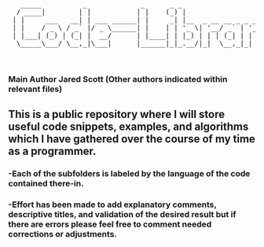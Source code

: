<pre>   _____          _             _      _ _                             
  / ____|        | |           | |    (_) |                           
 | |     ___   __| | ___ ______| |     _| |__  _ __ __ _ _ __ _   _   
 | |    / _ \ / _` |/ _ \______| |    | | '_ \| '__/ _` | '__| | | |  
 | |___| (_) | (_| |  __/      | |____| | |_) | | | (_| | |  | |_| |  
  \_____\___/ \__,_|\___|      |______|_|_.__/|_|  \__,_|_|   \__, |  
                                                               __/ |  
                                                              |___/</pre> 
### Main Author Jared Scott (Other authors indicated within relevant files)                                                              

## This is a public repository where I will store useful code snippets, examples, and algorithms which I have gathered over the course of my time as a programmer. 

### -Each of the subfolders is labeled by the language of the code contained there-in. 
### -Effort has been made to add explanatory comments, descriptive titles, and validation of the desired result but if there are errors please feel free to comment needed corrections or adjustments. 
